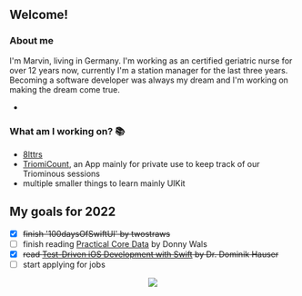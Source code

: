 ## Welcome!

### About me
I'm Marvin, living in Germany. I'm working as an certified geriatric nurse for over 12 years now, currently I'm a station manager for the last three years.
Becoming a software developer was always my dream and I'm working on making the dream come true.

* 

### What am I working on? 📚
- [8lttrs](https://github.com/treboc/WordScramble)
- [TriomiCount](https://github.com/treboc/TriomiCount), an App mainly for private use to keep track of our Triominous sessions
- multiple smaller things to learn mainly UIKit

## My goals for 2022 
* [x] ~~finish '100daysOfSwiftUI' by twostraws~~
* [ ] finish reading [Practical Core Data](https://donnywals.gumroad.com/l/practical-core-data) by Donny Wals
* [x] ~~read [Test-Driven iOS Development with Swift](https://www.packtpub.com/product/test-driven-ios-development-with-swift/9781785880735) by Dr. Dominik Hauser~~
* [ ] start applying for jobs

<p align="center">
  <a href="https://twitter.com/treb0c">
    <img src="https://img.shields.io/twitter/follow/treb0c?label=Twitter&logo=twitter&style=for-the-badge&color=blue" />
  </a>
</p>
